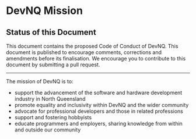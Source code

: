 # DevNQ Mission

## Status of this Document

This document contains the proposed Code of Conduct of DevNQ. This
document is published to encourage comments, corrections and amendments
before its finalisation. We encourage you to contribute to this
document by submitting a pull request.

----

The mission of DevNQ is to:
- support the advancement of the software and hardware development
industry in North Queensland
- promote equality and inclusivity within DevNQ and the wider
community
- advocate for professional developers and those in related
professions
- support and fostering hobbyists
- educate programmers and employers, sharing knowledge from within
and outside our community